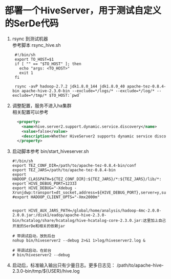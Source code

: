 # 部署一个HiveServer，用于测试自定义的SerDe代码
1. rsync 到测试机器  
   参考脚本 rsync_hive.sh
   ```shell
    #!/bin/sh
    export TO_HOST=$1
    if [ "" == "$TO_HOST" ]; then
      echo "args: <TO_HOST>"
      exit 1
    fi

    rsync -avP hadoop-2.7.2 jdk1.8.0_144 jdk1.8.0_40 apache-tez-0.8.4-bin apache-hive-2.3.0-bin --exclude=*/logs/* --exclude=*/log/* --exclude=*/tmp/* $TO_HOST:`pwd`

   ```
1. 调整配置，服务不进入ha集群  
   相关配置可以参考
   ```xml
     <property>
       <name>hive.server2.support.dynamic.service.discovery</name>
       <value>false</value>
       <description>Whether HiveServer2 supports dynamic service discovery for its clients. To support this, each instance of HiveServer2 currently uses ZooKeeper to register itself, when it is brought up. JDBC/ODBC clients should use the ZooKeeper ensemble: hive.zookeeper.quorum in their connection string.</description>
     </property>
   ```
1. 启动脚本参考  bin/start_hiveserver.sh
   ```shell
   #!/bin/sh
   export TEZ_CONF_DIR=/path/to/apache-tez-0.8.4-bin/conf
   export TEZ_JARS=/path/to/apache-tez-0.8.4-bin
   export HADOOP_CLASSPATH=${TEZ_CONF_DIR}:${TEZ_JARS}/*:${TEZ_JARS}/lib/*:
   export HIVE_DEBUG_PORT=12333
   export HIVE_DEBUG="-Xdebug -Xrunjdwp:transport=dt_socket,address=${HIVE_DEBUG_PORT},server=y,suspend=n"
   #export HADOOP_CLIENT_OPTS="-Xmx2000m"


   export HIVE_AUX_JARS_PATH=/global/home/analysis/hadoop-4mc-2.0.0-2.0.0.jar:/disk1/eadop/apache-hive-2.3.0-bin/hcatalog/share/hcatalog/hive-hcatalog-core-2.3.0.jar:这里加上自己开发的SerDe和相关的依赖jar
   
   # 带调试启动，放到后台
   nohup bin/hiveserver2 --debug 2>&1 1>log/hiveserver2.log &
   
   # 带调试启动，在前台
   # bin/hiveserver2 --debug 
   ```

1. 启动后，标准输入输出只有少量日志。更多日志见： /path/to/apache-hive-2.3.0-bin/tmp/${USER}/hive.log
